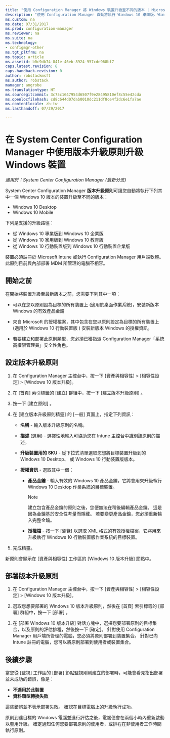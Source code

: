 ```yaml
---
title: "使用 Configuration Manager 將 Windows 裝置升級至不同的版本 | Microsoft Docs"
description: "使用 Configuration Manager 自動將執行 Windows 10 桌面版、Windows 10 行動裝置版或 Windows 10 全像攝影版的裝置升級至不同的版本。"
ms.custom: na
ms.date: 07/31/2017
ms.prod: configuration-manager
ms.reviewer: na
ms.suite: na
ms.technology:
- configmgr-other
ms.tgt_pltfrm: na
ms.topic: article
ms.assetid: b0c9db74-841e-46eb-8924-957cde968bf7
caps.latest.revision: 8
caps.handback.revision: 0
author: robstackmsft
ms.author: robstack
manager: angrobe
ms.translationtype: HT
ms.sourcegitcommit: 3c75c1647954d6507f9e28495810ef8c55e42cda
ms.openlocfilehash: cd8c644d07dab0010dc211df8ce4f2dc6e1fa7ae
ms.contentlocale: zh-tw
ms.lasthandoff: 07/29/2017

---
```


# <a name="upgrade-windows-devices-with-the-edition-upgrade-policy-in-system-center-configuration-manager"></a>在 System Center Configuration Manager 中使用版本升級原則升級 Windows 裝置

*適用於：System Center Configuration Manager (最新分支)*


System Center Configuration Manager **版本升級原則**可讓您自動將執行下列其中一個 Windows 10 版本的裝置升級至不同的版本：

- Windows 10 Desktop
- Windows 10 Mobile
<!-- - Windows 10 Holographic -->

下列是支援的升級路徑：

- 從 Windows 10 專業版到 Windows 10 企業版
- 從 Windows 10 家用版到 Windows 10 教育版
- 從 Windows 10 行動裝置版到 Windows 10 行動裝置企業版
<!-- - From Windows 10 Holographic Pro to Windows 10 Holographic Enterprise -->

裝置必須註冊於 Microsoft Intune 或執行 Configuration Manager 用戶端軟體。 此原則目前與內部部署 MDM 所管理的電腦不相容。

## <a name="before-you-start"></a>開始之前  
 在開始將裝置升級至最新版本之前，您需要下列其中一項：  

-   可以在您以原則設為目標的所有裝置上 (適用於桌面作業系統)，安裝新版本 Windows 的有效產品金鑰  

-   來自 Microsoft 的授權檔案，其中包含在您以原則設定為目標的所有裝置上 (適用於 Windows 10 行動裝置版 <!-- and Windows 10 Holographic-->) 安裝新版本 Windows 的授權資訊。

- 若要建立和部署此原則類型，您必須已獲指派 Configuration Manager「系統高權限管理員」安全性角色。

## <a name="configure-the-edition-upgrade-policy"></a>設定版本升級原則  

1.  在 Configuration Manager 主控台中，按一下 [資產與相容性] > [相容性設定] > [Windows 10 版本升級]。  

3.  在 [首頁]  索引標籤的 [建立]  群組中，按一下 [建立版本升級原則] 。  

4.  按一下 [建立原則] 。  

5.  在 [建立版本升級原則精靈]  的 [一般] 頁面上，指定下列資訊：  

    -   **名稱** - 輸入版本升級原則的名稱。  

    -   **描述** (選用) - 選擇性地輸入可協助您在 Intune 主控台中識別該原則的描述。  

    -   **升級裝置用的 SKU** - 從下拉式清單選取您想將目標裝置升級到的 Windows 10 Desktop、<!-- Windows 10 Holographic,--> 或 Windows 10 行動裝置版版本。  

    -   **授權資訊** - 選取其中一個：  

        -   **產品金鑰** - 輸入有效的 Windows 10 產品金鑰，它將會用來升級執行 Windows 10 Desktop 作業系統的目標裝置。  

            > [!NOTE]  
            >  建立包含產品金鑰的原則之後，您便無法在稍後編輯產品金鑰。 這是因為金鑰基於安全性考量而隱藏。 若要變更產品金鑰，您必須重新輸入完整金鑰。  

        -   **授權檔** - 按一下 [瀏覽] 以選取 XML 格式的有效授權檔案，它將用來升級執行 <!--Windows 10 Holographic and --> Windows 10 行動裝置版作業系統的目標裝置。  

6.  完成精靈。  

新原則會顯示在 [資產與相容性]  工作區的 [Windows 10 版本升級]  節點中。  

## <a name="deploy-the-edition-upgrade-policy"></a>部署版本升級原則  

1.  在 Configuration Manager 主控台中，按一下 [資產與相容性] > [相容性設定] > [Windows 10 版本升級]。  

3.  選取您想要部署的 Windows 10 版本升級原則，然後在 [首頁]  索引標籤的 [部署]  群組中，按一下 [部署] 。  

4.  在 [部署 Windows 10 版本升級] 對話方塊中，選擇您要部署原則的目標集合，以及原則的評估排程，然後按一下 [確定]。 針對使用 Configuration Manager 用戶端所管理的電腦，您必須將原則部署到裝置集合。 針對已向 Intune 註冊的電腦，您可以將原則部署到使用者或裝置集合。 



## <a name="next-steps"></a>後續步驟

當您從 [監視] 工作區的 [部署] 節點監視剛剛建立的部署時，可能會看見指出部署並未成功的錯誤，像是：
- **不適用於此裝置**
- **資料類型轉換失敗**

這些錯誤並不表示部署失敗。 確認在目標電腦上的升級執行成功。

原則到達目標的 Windows 電腦並進行評估之後，電腦便會在兩個小時內重新啟動以套用升級。 確定通知任何您要部署原則的使用者，或排程在非使用者工作時間執行原則。

